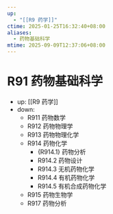```yaml
---
up:
  - "[[R9 药学]]"
ctime: 2025-01-25T16:32:40+08:00
aliases:
  - 药物基础科学
mtime: 2025-09-09T12:37:06+08:00
---
```


# R91 药物基础科学

- up: [[R9 药学]]
- down:	
	- R911 药物数学
	- R912 药物物理学
	- R913 药物物理化学
	- R914 药物化学
		- {R914.1} 药物分析
		- R914.2 药物设计
		- R914.3 无机药物化学
		- R914.4 有机药物化学
		- R914.5 有机合成药物化学
	- R915 药物生物学
	- R917 药物分析
	
